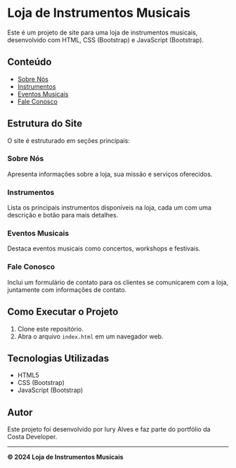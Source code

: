 # Loja de Instrumentos Musicais

Este é um projeto de site para uma loja de instrumentos musicais, desenvolvido com HTML, CSS (Bootstrap) e JavaScript (Bootstrap).

## Conteúdo

- [Sobre Nós](#sobre-nós)
- [Instrumentos](#instrumentos)
- [Eventos Musicais](#eventos-musicais)
- [Fale Conosco](#fale-conosco)

## Estrutura do Site

O site é estruturado em seções principais:

### Sobre Nós

Apresenta informações sobre a loja, sua missão e serviços oferecidos.

### Instrumentos

Lista os principais instrumentos disponíveis na loja, cada um com uma descrição e botão para mais detalhes.

### Eventos Musicais

Destaca eventos musicais como concertos, workshops e festivais.

### Fale Conosco

Inclui um formulário de contato para os clientes se comunicarem com a loja, juntamente com informações de contato.

## Como Executar o Projeto

1. Clone este repositório.
2. Abra o arquivo `index.html` em um navegador web.

## Tecnologias Utilizadas

- HTML5
- CSS (Bootstrap)
- JavaScript (Bootstrap)

## Autor

Este projeto foi desenvolvido por Iury Alves e faz parte do portfólio da Costa Developer.

---

**© 2024 Loja de Instrumentos Musicais**
